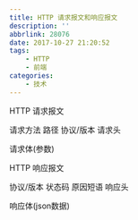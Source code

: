 ```yaml
---
title: HTTP 请求报文和响应报文
description: ''
abbrlink: 28076
date: 2017-10-27 21:20:52
tags: 
    - HTTP 
    - 前端
categories:
    - 技术
---
```


HTTP 请求报文 

请求方法 路径 协议/版本
请求头

请求体(参数)




HTTP 响应报文 

协议/版本 状态码 原因短语
响应头

响应体(json数据)




























